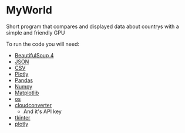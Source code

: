 # MyWorld

Short program that compares and displayed data about countrys with a simple and friendly GPU

To run the code you will need:

* [BeautifulSoup 4](https://pypi.org/project/bs4/)
* [JSON](https://pypi.org/project/jsonlib/)
* [CSV](https://pypi.org/project/python-csv/)
* [Plotly](https://pypi.org/project/plotly/)
* [Pandas](https://pypi.org/project/pandas2/)
* [Numpy](https://pypi.org/project/numpy/)
* [Matplotlib](https://pypi.org/project/matplotlib/)
* [os](https://pypi.org/project/os-win/)
* [cloudconverter](https://pypi.org/project/cloudconvert/) 
  * And it's API key
* [tkinter](https://pypi.org/project/tkinter-math/) 
* [plotly](https://pypi.org/project/plotly/)
